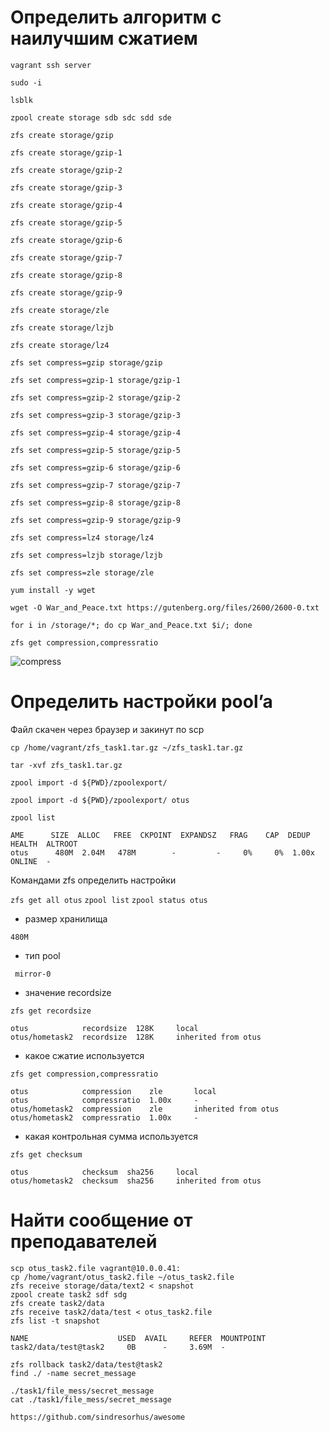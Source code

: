 # Определить алгоритм с наилучшим сжатием

`vagrant ssh server`

`sudo -i`

`lsblk`

`zpool create storage sdb sdc sdd sde`

`zfs create storage/gzip`

`zfs create storage/gzip-1`

`zfs create storage/gzip-2`

`zfs create storage/gzip-3`

`zfs create storage/gzip-4`

`zfs create storage/gzip-5`

`zfs create storage/gzip-6`

`zfs create storage/gzip-7`

`zfs create storage/gzip-8`

`zfs create storage/gzip-9`

`zfs create storage/zle`

`zfs create storage/lzjb`

`zfs create storage/lz4`

`zfs set compress=gzip storage/gzip`

`zfs set compress=gzip-1 storage/gzip-1`

`zfs set compress=gzip-2 storage/gzip-2`

`zfs set compress=gzip-3 storage/gzip-3`

`zfs set compress=gzip-4 storage/gzip-4`

`zfs set compress=gzip-5 storage/gzip-5`

`zfs set compress=gzip-6 storage/gzip-6`

`zfs set compress=gzip-7 storage/gzip-7`

`zfs set compress=gzip-8 storage/gzip-8`

`zfs set compress=gzip-9 storage/gzip-9`

`zfs set compress=lz4 storage/lz4`

`zfs set compress=lzjb storage/lzjb`

`zfs set compress=zle storage/zle`

`yum install -y wget`

`wget -O War_and_Peace.txt https://gutenberg.org/files/2600/2600-0.txt`

`for i in /storage/*; do cp War_and_Peace.txt $i/; done`

`zfs get compression,compressratio`

![compress](https://user-images.githubusercontent.com/10125092/119886430-a2c92900-bf3b-11eb-99fc-7d9de20a1353.PNG)

# Определить настройки pool’a

Файл скачен через браузер и закинут по scp

`cp /home/vagrant/zfs_task1.tar.gz ~/zfs_task1.tar.gz`

`tar -xvf zfs_task1.tar.gz `

`zpool import -d ${PWD}/zpoolexport/`

`zpool import -d ${PWD}/zpoolexport/ otus`

`zpool list`
```
AME      SIZE  ALLOC   FREE  CKPOINT  EXPANDSZ   FRAG    CAP  DEDUP    HEALTH  ALTROOT
otus      480M  2.04M   478M        -         -     0%     0%  1.00x    ONLINE  -
```
Командами zfs определить настройки

`zfs get all otus`
`zpool list`
`zpool status otus`

-	размер хранилища

`480M`

-	тип pool

` mirror-0`

-	значение recordsize

`zfs get recordsize`

```
otus            recordsize  128K     local
otus/hometask2  recordsize  128K     inherited from otus
```

-	какое сжатие используется

`zfs get compression,compressratio`

```
otus            compression    zle       local
otus            compressratio  1.00x     -
otus/hometask2  compression    zle       inherited from otus
otus/hometask2  compressratio  1.00x     -
```

-	какая контрольная сумма используется 

`zfs get checksum`

```
otus            checksum  sha256     local
otus/hometask2  checksum  sha256     inherited from otus
```

# Найти сообщение от преподавателей

```
scp otus_task2.file vagrant@10.0.0.41:
cp /home/vagrant/otus_task2.file ~/otus_task2.file
zfs receive storage/data/text2 < snapshot
zpool create task2 sdf sdg
zfs create task2/data
zfs receive task2/data/test < otus_task2.file
zfs list -t snapshot

NAME                    USED  AVAIL     REFER  MOUNTPOINT
task2/data/test@task2     0B      -     3.69M  -

zfs rollback task2/data/test@task2
find ./ -name secret_message

./task1/file_mess/secret_message
cat ./task1/file_mess/secret_message

https://github.com/sindresorhus/awesome

```
